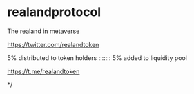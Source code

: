 # realandprotocol

  
   The realand in metaverse
  
   https://twitter.com/realandtoken

   5% distributed to token holders :::::::
   5% added to liquidity pool
   
   https://t.me/realandtoken
   
 */
